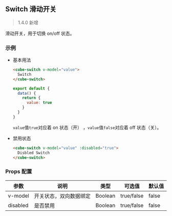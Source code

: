 ## Switch 滑动开关

> 1.4.0 新增

滑动开关，用于切换 on/off 状态。

### 示例

- 基本用法

  ```html
  <cube-switch v-model="value">
    Switch
  </cube-switch>
  ```
  ```js
  export default {
    data() {
      return {
        value: true
      }
    }
  }
  ```

  `value`值`true`对应着 on 状态（开） ，`value`值`false`对应着 off 状态（关）。

- 禁用状态

  ```html
  <cube-switch v-model="value" :disabled="true">
    Disbled Switch
  </cube-switch>
  ```

### Props 配置

| 参数 | 说明 | 类型 | 可选值 | 默认值 |
| - | - | - | - | - |
| v-model | 开关状态，双向数据绑定 | Boolean | true/false | false |
| disabled | 是否禁用 | Boolean | true/false | false |

